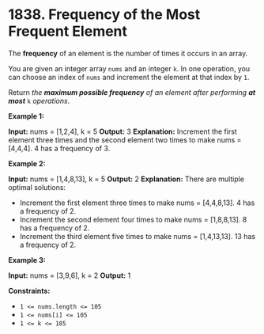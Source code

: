 # 1838. Frequency of the Most Frequent Element 

The **frequency** of an element is the number of times it occurs in an array.

You are given an integer array `nums` and an integer `k`. In one operation, you can choose an index of `nums` and increment the element at that index by `1`.

Return _the **maximum possible frequency** of an element after performing **at most**_ `k` _operations_.

**Example 1:**

**Input:** nums = [1,2,4], k = 5
**Output:** 3
**Explanation:** Increment the first element three times and the second element two times to make nums = [4,4,4].
4 has a frequency of 3.

**Example 2:**

**Input:** nums = [1,4,8,13], k = 5
**Output:** 2
**Explanation:** There are multiple optimal solutions:
- Increment the first element three times to make nums = [4,4,8,13]. 4 has a frequency of 2.
- Increment the second element four times to make nums = [1,8,8,13]. 8 has a frequency of 2.
- Increment the third element five times to make nums = [1,4,13,13]. 13 has a frequency of 2.

**Example 3:**

**Input:** nums = [3,9,6], k = 2
**Output:** 1

**Constraints:**

- `1 <= nums.length <= 105`
- `1 <= nums[i] <= 105`
- `1 <= k <= 105`
